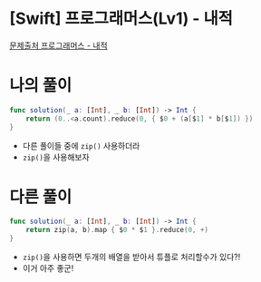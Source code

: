 # [Swift] 프로그래머스(Lv1) - 내적

[문제출처 프로그래머스 - 내적](https://school.programmers.co.kr/learn/courses/30/lessons/70128)

# 나의 풀이

```swift
func solution(_ a: [Int], _ b: [Int]) -> Int {
    return (0..<a.count).reduce(0, { $0 + (a[$1] * b[$1]) })
}
```
- 다른 풀이들 중에 `zip()` 사용하더라
- `zip()`을 사용해보자

# 다른 풀이

```swift
func solution(_ a: [Int], _ b: [Int]) -> Int {
    return zip(a, b).map { $0 * $1 }.reduce(0, +)
}
```
- `zip()`을 사용하면 두개의 배열을 받아서 튜플로 처리할수가 있다?!
- 이거 아주 좋군!
